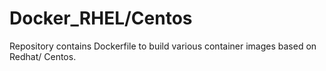 # Docker_RHEL/Centos

Repository contains Dockerfile to build various container images based on Redhat/ Centos.


